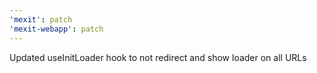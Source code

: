 ```yaml
---
'mexit': patch
'mexit-webapp': patch
---
```


Updated useInitLoader hook to not redirect and show loader on all URLs
